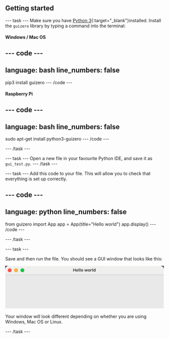 ## Getting started

--- task ---
Make sure you have [Python 3](https://www.python.org/downloads/){:target="_blank"}installed. Install the `guizero` library by typing a command into the terminal:

#### Windows / Mac OS
--- code ---
---
language: bash
line_numbers: false
---
pip3 install guizero
--- /code ---

#### Raspberry Pi
--- code ---
---
language: bash
line_numbers: false
---
sudo apt-get install python3-guizero
--- /code ---

--- /task ---

--- task ---
Open a new file in your favourite Python IDE, and save it as `gui_test.py`.
--- /task ---

--- task ---
Add this code to your file. This will allow you to check that everything is set up correctly.

--- code ---
---
language: python
line_numbers: false
---
from guizero import App
app = App(title="Hello world")
app.display()
--- /code ---

--- /task ---

--- task ---

Save and then run the file. You should see a GUI window that looks like this:

![A GUI with a title bar containing the text 'Hello world'. The rest of the window is blank.](images/first-app.png)

Your window will look different depending on whether you are using Windows, Mac OS or Linux.

--- /task ---
